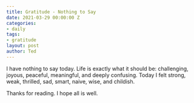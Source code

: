 ```yaml
---
title: Gratitude - Nothing to Say
date: 2021-03-29 00:00:00 Z
categories:
- daily
tags:
- gratitude
layout: post
author: Ted
---
```


I have nothing to say today. Life is exactly what it should be: challenging, joyous, peaceful, meaningful, and deeply confusing. Today I felt strong, weak, thrilled, sad, smart, naive, wise, and childish. 

Thanks for reading. I hope all is well.

